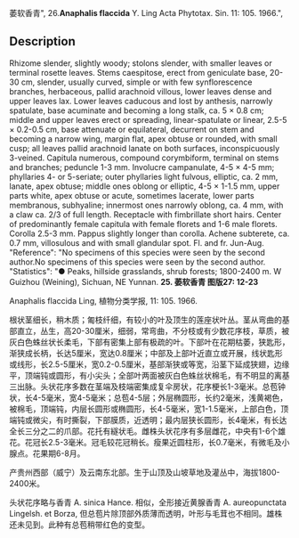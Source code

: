 萎软香青",
26.**Anaphalis flaccida** Y. Ling Acta Phytotax. Sin. 11: 105. 1966.",

## Description
Rhizome slender, slightly woody; stolons slender, with smaller leaves or terminal rosette leaves. Stems caespitose, erect from geniculate base, 20-30 cm, slender, usually curved, simple or with few synflorescence branches, herbaceous, pallid arachnoid villous, lower leaves dense and upper leaves lax. Lower leaves caducous and lost by anthesis, narrowly spatulate, base acuminate and becoming a long stalk, ca. 5 × 0.8 cm; middle and upper leaves erect or spreading, linear-spatulate or linear, 2.5-5 × 0.2-0.5 cm, base attenuate or equilateral, decurrent on stem and becoming a narrow wing, margin flat, apex obtuse or rounded, with small cusp; all leaves pallid arachnoid lanate on both surfaces, inconspicuously 3-veined. Capitula numerous, compound corymbiform, terminal on stems and branches; peduncle 1-3 mm. Involucre campanulate, 4-5 × 4-5 mm; phyllaries 4- or 5-seriate; outer phyllaries light fulvous, elliptic, ca. 2 mm, lanate, apex obtuse; middle ones oblong or elliptic, 4-5 × 1-1.5 mm, upper parts white, apex obtuse or acute, sometimes lacerate, lower parts membranous, subhyaline; innermost ones narrowly oblong, ca. 4 mm, with a claw ca. 2/3 of full length. Receptacle with fimbrillate short hairs. Center of predominantly female capitula with female florets and 1-6 male florets. Corolla 2.5-3 mm. Pappus slightly longer than corolla. Achene subterete, ca. 0.7 mm, villosulous and with small glandular spot. Fl. and fr. Jun-Aug.
  "Reference": "No specimens of this species were seen by the second author.No specimens of this species were seen by the second author.
  "Statistics": "● Peaks, hillside grasslands, shrub forests; 1800-2400 m. W Guizhou (Weining), Sichuan, NE Yunnan.
**25. 萎软香青 图版27: 12-23**

Anaphalis flaccida Ling, 植物分类学报, 11: 105. 1966.

根状茎细长，稍木质；匍枝纤细，有较小的叶及顶生的莲座状叶丛。茎从弯曲的基部直立，丛生，高20-30厘米，细弱，常弯曲，不分枝或有少数花序枝，草质，被灰白色蛛丝状长柔毛，下部有密集上部有极疏的叶。下部叶在花期枯萎，狭匙形，渐狭成长柄，长达5厘米，宽达0.8厘米；中部及上部叶近直立或开展，线状匙形或线形，长2.5-5厘米，宽0.2-0.5厘米，基部渐狭或等宽，沿茎下延成狭翅，边缘平，顶端钝或圆形，有小尖头；全部叶两面被灰白色蛛丝状棉毛，有不明显的离基三出脉。头状花序多数在茎端及枝端密集成复伞房状，花序梗长1-3毫米。总苞钟状，长4-5毫米，宽4-5毫米；总苞4-5层；外层椭圆形，长约2毫米，浅黄褐色，被棉毛，顶端钝，内层长圆形或椭圆形，长4-5毫米，宽1-1.5毫米，上部白色，顶端钝或微尖，有时撕裂，下部膜质，近透明；最内层狭长圆形，长4毫米，有长达全长三分之二的爪部。花托有繸状毛。雌株头状花序有多层雌花，中央有1-6个雄花。花冠长2.5-3毫米。冠毛较花冠稍长。瘦果近圆柱形，长0.7毫米，有微毛及小腺点。花果期6-8月。

产贵州西部（威宁）及云南东北部。生于山顶及山坡草地及灌丛中，海拔1800-2400米。

头状花序略与香青 A. sinica Hance. 相似，全形接近黄腺香青 A. aureopunctata Lingelsh. et Borza, 但总苞片除顶部外质薄而透明，叶形与毛茸也不相同。雄株还未见到。此种有总苞稍带红色的变型。
